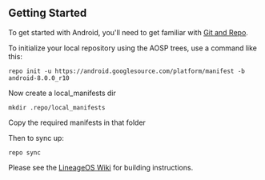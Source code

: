 Getting Started
---------------

To get started with Android, you'll need to get
familiar with [Git and Repo](https://source.android.com/source/using-repo.html).

To initialize your local repository using the AOSP trees, use a command like this:

    repo init -u https://android.googlesource.com/platform/manifest -b android-8.0.0_r10

Now create a local_manifests dir

    mkdir .repo/local_manifests

Copy the required manifests in that folder    

Then to sync up:

    repo sync

Please see the [LineageOS Wiki](https://wiki.lineageos.org/) for building instructions.
